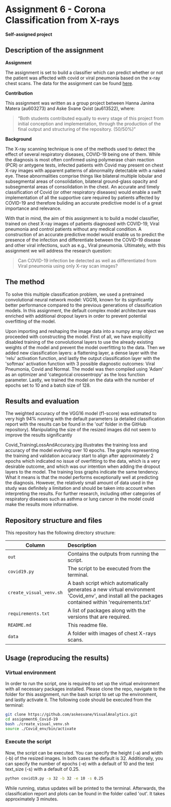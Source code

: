 # Assignment 6  - Corona Classification from X-rays
__Self-assigned project__

## Description of the assignment

__Assignment__

The assignment is set to build a classifier which can predict whether or not the patient was affected with covid or viral pneumonia based on the x-ray chest scans. The data for the assignment can be found [here](https://www.kaggle.com/khoongweihao/covid19-xray-dataset-train-test-sets).

__Contribution__

This assignment was written as a group project between Hanna Janina Matera (au603273) and Aske Svane Qvist (au613522), where: 

> “Both students contributed equally to every stage of this project from initial conception and implementation, through the production of the final output and structuring of the repository. (50/50%)”

__Background__

The X-ray scanning technique is one of the methods used to detect the effect of several respiratory diseases, COVID-19 being one of them. While the diagnosis is most often confirmed using polymerase chain reaction (PCR) or antygene tests, infected patients with Covid may present on chest X-ray images with apparent patterns of abnormality detectable with a naked eye.
These abnormalities comprise things like bilateral multiple lobular and subsegmental areas of consolidation, bilateral ground-glass opacity and subsegmental areas of consolidation in the chest. 
An accurate and timely classification of Covid (or other respiratory diseases) would enable a swift implementation of all the supportive care required by patients affected by COVID-19 and therefore buliding an accurate predictive model is of a great importance and relevance. 

With that in mind, the aim of this assignment is to build a model classifier, trained on chest X-ray images of patients diagnosed with COVID-19, Viral pneumonia and control patients without any medical condition. A construction of an accurate predictive model would enable us to predict the presence of the infection and differentiate between the COVID-19 disease and other viral infections, such as e.g., Viral pneumonia. 
Ultimately, with this assignment we will address the research question:

> Can COVID-19 infection be detected as well as differentiated from Viral pneumonia using only X-ray scan images?



## The method

To solve this multiple classification problem, we used a pretrained convolutional neural network model: VGG16, known for its significantly better performance compared to the previous generations of classification models. In this assignment, the default complex model architecture was enriched with additional dropout layers in order to prevent potential overfitting of the model. 

Upon importing and reshaping the image data into a numpy array object we proceeded with constructing the model. First of all, we have explicitly disabled training of the convolutional layers to use the already existing weights of the model and prevent the model overfitting to the data. Then we added new classification layers: a flattening layer, a dense layer with the 'relu' activation function, and lastly the output classification layer with the 'softmax' activation function with 3 possible diagnostic outcomes: Viral Pneumonia, Covid and Normal. The model was then compiled using 'Adam' as an optimizer and 'categorical crossentropy' as the loss function parameter. Lastly, we trained the model on the data with the number of epochs set to 10 and a batch size of 128.


## Results and evaluation
The weighted accuracy of the VGG16 model (f1-score) was estimated to very high 94% running with the default parameters (a detailed classification report with the results can be found in the 'out' folder in the GitHub repository). Manipulating the size of the resized images did not seem to improve the results significantly

Covid_TrainingLossAndAccuracy.jpg illustrates the training loss and accuracy of the model evolving over 10 epochs. The graphs representing the training and validation accuracy start to align after approximately 2 epochs which indicated no issue of overfitting to the data, which is a very desirable outcome, and which was our intention when adding the dropout layers to the model. The training loss graphs indicate the same tendency. What it means is that the model performs exceptionally well at predicting the diagnosis. However, the relatively small amount of data used in the study was definitely a limitation and should be taken into account when interpreting the results. For further research, including other categories of respiratory diseases such as asthma or lung cancer in the model could make the results more informative.

## Repository structure and files
This repository has the following directory structure:

| Column | Description|
|--------|:-----------|
```out``` | Contains the outputs from running the script.
```covid19.py```| The script to be executed from the terminal.
```create_visual_venv.sh``` | A bash script which automatically generates a new virtual environment 'Covid_env', and install all the packages contained within 'requirements.txt'
```requirements.txt``` | A list of packages along with the versions that are required.
```README.md``` | This readme file.
```data```| A folder with images of chest X-rays scans.


## Usage (reproducing the results)

### Virtual environment
In order to run the script, one is required to set up the virtual environment with all necessary packages installed. Please clone the repo, navigate to the folder for this assignment, run the bash script to set up the environment, and lastly activate it. The following code should be executed from the terminal:

```bash
git clone https://github.com/askesvane/VisualAnalytics.git
cd assignment6_Covid-19
bash ./create_visual_venv.sh
source ./Covid_env/bin/activate
```

### Execute the script 
Now, the script can be executed. You can specify the height (-a) and width (-b) of the resized images. In both cases the default is 32. Additionally, you can specify the number of epochs (-e) with a default of 10 and the test text_size (-s) with a default of 0.25. 

```bash
python covid19.py -a 32 -b 32 -e 10 -s 0.25 
```
While running, status updates will be printed to the terminal. Afterwards, the classification report and plots can be found in the folder called 'out'. It takes approximately 3 minutes.
